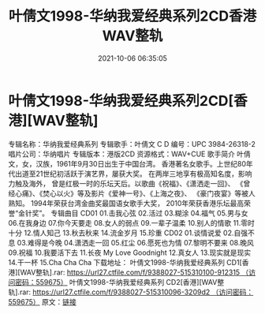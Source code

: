 ﻿---
title: 叶倩文1998-华纳我爱经典系列2CD香港WAV整轨
date: 2021-10-06 06:35:05
categories: WAV车载音乐、镜像
tags: 华语中文
---
# 叶倩文1998-华纳我爱经典系列2CD[香港][WAV整轨]

专辑名称：华纳我爱经典系列
专辑歌手：叶倩文
C D 编号：UPC
3984-26318-2
唱片公司：华纳唱片
专辑版本：港版2CD
资源格式：WAV+CUE
歌手简介
叶倩文，女，汉族，1961年9月30日出生于中国台湾。
香港著名女歌手。上世纪80年代出道至21世纪初活跃于演艺界，屡获大奖。
在两岸三地享有极高知名度，影响力触及海外，
曾是红极一时的乐坛天后。以歌曲《祝福》、《潇洒走一回》、
《曾经心痛》、《焚心以火》等及影片《爱神一号》、《上海之夜》、
《豪门夜宴》等被人熟知。
1994年荣获台湾金曲奖最国语女歌手大奖，
2010年荣获香港乐坛最高荣誉“金针奖”。
专辑曲目
CD01
01.击我心弦
02.活过
03.糊涂
04.福气
05.男与女
06.在我身边
07.你今天要走
08.女人的弱点
09.一辈子温柔
10.别人的情歌
11.零时十分
12.情人知己
13.秋去秋来
14.流金岁月
15.珍重
CD02
01.谈情说爱
02.自强不息
03.难得是今晚
04.潇洒走一回
05.红尘
06.愿死也为情
07.黎明不要来
08.晚风
09.祝福
10.我要活下去
11.长夜 My Love
Goodnight
12.真女人
13.现实就是现实
14.干一杯
15.Cha Cha Cha
下载地址：
叶倩文1998-华纳我爱经典系列
CD1[香港][WAV整轨].rar: https://url27.ctfile.com/f/9388027-515310100-912315 （访问密码：559675）
叶倩文1998-华纳我爱经典系列 CD2[香港][WAV整轨].rar: https://url27.ctfile.com/f/9388027-515310096-3209d2 （访问密码：559675）
原文：[链接](https://blog.sina.com.cn/s/blog_1647c7e7601030uae.html)